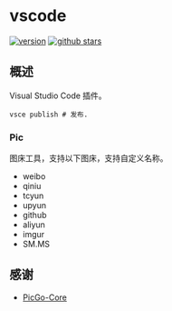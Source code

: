 # vscode

[![version](https://img.shields.io/vscode-marketplace/v/hub.rainte.svg?style=flat-square)](https://marketplace.visualstudio.com/items?itemName=hub.rainte)
[![github stars](https://img.shields.io/github/stars/rainte/vscode.svg?style=social)](https://github.com/rainte/vscode)

## 概述

Visual Studio Code 插件。

```
vsce publish # 发布.
```

### Pic

图床工具，支持以下图床，支持自定义名称。

- weibo
- qiniu
- tcyun
- upyun
- github
- aliyun
- imgur
- SM.MS

## 感谢

- [PicGo-Core](https://github.com/PicGo/PicGo-Core)
